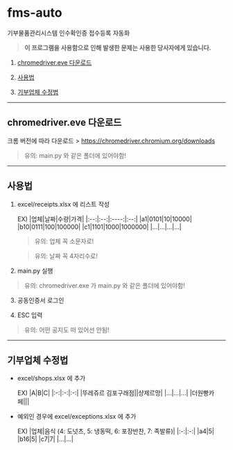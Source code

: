 # fms-auto

기부물품관리시스템 인수확인증 접수등록 자동화

> <strong>이 프로그램을 사용함으로 인해 발생한 문제는 사용한 당사자에게 있습니다.</strong>

1. <a href="https://github.com/MS269/fms-auto#chromedriver.eve-다운로드">chromedriver.eve 다운로드</a>

2. <a href="https://github.com/MS269/fms-auto#사용법">사용법</a>

3. <a href="https://github.com/MS269/fms-auto#기부업체-수정법">기부업체 수정법</a>

---

## chromedriver.eve 다운로드

크롬 버전에 따라 다운로드 >
https://chromedriver.chromium.org/downloads

> 유의: main.py 와 같은 폴더에 있어야함!

---

## 사용법

1.  excel/receipts.xlsx 에 리스트 작성

    EX)
    |업체|날짜|수량|가격|
    |:--:|:--:|:----:|:--:|
    |a1|0101|10|10000|
    |b10|0111|100|100000|
    |c1|1101|1000|1000000|
    |...|...|...|...|

    > 유의: 업체 꼭 소문자로!

    > 유의: 날짜 꼭 4자리수로!

2.  main.py 실행

> 유의: chromedriver.exe 가 main.py 와 같은 폴더에 있어야함!

3. 공동인증서 로그인

4. ESC 입력

> 유의: 어떤 공지도 떠 있어선 안됨!

---

## 기부업체 수정법

- excel/shops.xlsx 에 추가

  EX)
  |A|B|C|
  |:-:|:-:|:-:|
  |뚜레쥬르 김포구래점||샹제르망|
  |...|...|...|
  |더원빵카페|||

- 예외인 경우에 excel/exceptions.xlsx 에 추가

  EX)
  |업체|음식 (4: 도넛츠, 5: 냉동떡, 6: 포장반찬, 7: 족발류)|
  |:-:|:-:|
  |a4|5|
  |b16|5|
  |c7|7|
  |...|...|
